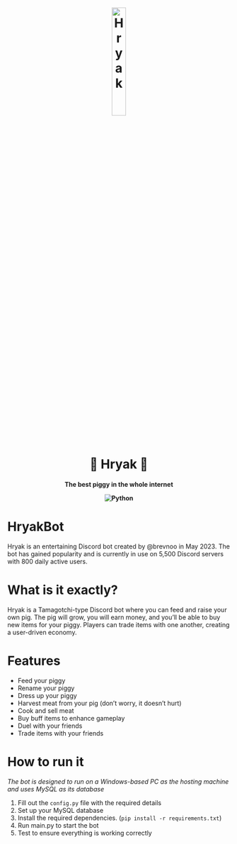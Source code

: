<p align="light">
<h1 align="center">
 <a><img src="https://i.ibb.co/M1vf2Sf/image.png" style="width: 25%;" alt="Hryak"></a>
</h1>
<h1 align="center">
  🐷 Hryak 🐷
</h1>
<h4 align="center">

  The best piggy in the whole internet


  
  ![Python](https://img.shields.io/badge/Python-3.11.7%20%E2%80%94%203.12.4-blue)
</h4>

# HryakBot

Hryak is an entertaining Discord bot created by @brevnoo in May 2023. The bot has gained popularity and is currently in use on 5,500 Discord servers with 800 daily active users.

# What is it exactly?

Hryak is a Tamagotchi-type Discord bot where you can feed and raise your own pig. The pig will grow, you will earn money, and you’ll be able to buy new items for your piggy. Players can trade items with one another, creating a user-driven economy.


# Features

- Feed your piggy
- Rename your piggy
- Dress up your piggy
- Harvest meat from your pig (don’t worry, it doesn’t hurt)
- Cook and sell meat
- Buy buff items to enhance gameplay
- Duel with your friends
- Trade items with your friends

# How to run it

*The bot is designed to run on a Windows-based PC as the hosting machine and uses MySQL as its database*

1. Fill out the `config.py` file with the required details
2. Set up your MySQL database
3. Install the required dependencies. (```pip install -r requirements.txt```)
4. Run main.py to start the bot
5. Test to ensure everything is working correctly
